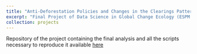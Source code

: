 ```yaml
---
title: "Anti-Deforestation Policies and Changes in the Clearings Pattern: Brazilian Amazon Case"
excerpt: "Final Project of Data Science in Global Change Ecology (ESPM 157) Course at UC Berkeley"
collection: projects
---
```


Repository of the project containing the final analysis and all the scripts necessary to reproduce it available [here](https://github.com/jpgmv1998/espm157_finalProject_deforestationPattern)

